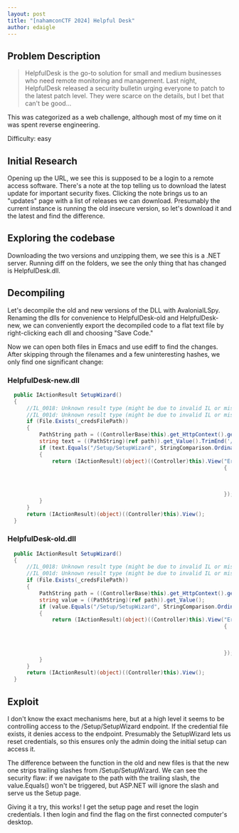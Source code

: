 ```yaml
---
layout: post
title: "[nahamconCTF 2024] Helpful Desk"
author: edaigle
---
```


## Problem Description

> HelpfulDesk is the go-to solution for small and medium businesses who need remote monitoring and management. Last night, HelpfulDesk released a security bulletin urging everyone to patch to the latest patch level. They were scarce on the details, but I bet that can't be good...

This was categorized as a web challenge, although most of my time on it was spent reverse engineering.

Difficulty: easy

## Initial Research

Opening up the URL, we see this is supposed to be a login to a remote access
software. There's a note at the top telling us to download the latest update
for important security fixes. Clicking the note brings us to an "updates" page
with a list of releases we can download. Presumably the current instance is
running the old insecure version, so let's download it and the latest and
find the difference.

## Exploring the codebase

Downloading the two versions and unzipping them, we see this is a .NET server.
Running diff on the folders, we see the only thing that has changed is
HelpfulDesk.dll.

## Decompiling

Let's decompile the old and new versions of the DLL with AvaloniaILSpy.
Renaming the dlls for convenience to HelpfulDesk-old and HelpfulDesk-new,
we can conveniently export the decompiled code to a flat text file by
right-clicking each dll and choosing "Save Code."

Now we can open both files in Emacs and use ediff to find the changes.
After skipping through the filenames and a few uninteresting hashes, we
only find one significant change:

### HelpfulDesk-new.dll

``` c#
  public IActionResult SetupWizard()
  {
      //IL_0018: Unknown result type (might be due to invalid IL or missing references)
      //IL_001d: Unknown result type (might be due to invalid IL or missing references)
      if (File.Exists(_credsFilePath))
      {
          PathString path = ((ControllerBase)this).get_HttpContext().get_Request().get_Path();
          string text = ((PathString)(ref path)).get_Value().TrimEnd('/');
          if (text.Equals("/Setup/SetupWizard", StringComparison.OrdinalIgnoreCase))
          {
              return (IActionResult)(object)((Controller)this).View("Error", (object)new ErrorViewModel
                                                                    {
                                                                        RequestId = "Server already set up.",
                                                                        ExceptionMessage = "Server already set up.",
                                                                        StatusCode = 403
                                                                    });
          }
      }
      return (IActionResult)(object)((Controller)this).View();
  }
```

### HelpfulDesk-old.dll

``` c#
  public IActionResult SetupWizard()
  {
      //IL_0018: Unknown result type (might be due to invalid IL or missing references)
      //IL_001d: Unknown result type (might be due to invalid IL or missing references)
      if (File.Exists(_credsFilePath))
      {
          PathString path = ((ControllerBase)this).get_HttpContext().get_Request().get_Path();
          string value = ((PathString)(ref path)).get_Value();
          if (value.Equals("/Setup/SetupWizard", StringComparison.OrdinalIgnoreCase))
          {
              return (IActionResult)(object)((Controller)this).View("Error", (object)new ErrorViewModel
                                                                    {
                                                                        RequestId = "Server already set up.",
                                                                        ExceptionMessage = "Server already set up.",
                                                                        StatusCode = 403
                                                                    });
          }
      }
      return (IActionResult)(object)((Controller)this).View();
  }
```

## Exploit

I don't know the exact mechanisms here, but at
a high level it seems to be controlling access to the /Setup/SetupWizard
endpoint. If the credential file exists, it denies access to the endpoint.
Presumably the SetupWizard lets us reset credentials, so this ensures only the
admin doing the initial setup can access it.

The difference between the function in the old and new files is that the new one
strips trailing slashes from /Setup/SetupWizard. We can see the security flaw: if
we navigate to the path with the trailing slash, the value.Equals() won't be triggered,
but ASP.NET will ignore the slash and serve us the Setup page.

Giving it a try, this works! I get the setup page and reset the login credentials. I
then login and find the flag on the first connected computer's desktop.
